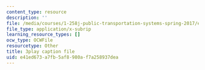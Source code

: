 ```yaml
---
content_type: resource
description: ''
file: /media/courses/1-258j-public-transportation-systems-spring-2017/e41ed673a7fb5af8980af7a258937dea_h5x7-zejY8c.vtt
file_type: application/x-subrip
learning_resource_types: []
ocw_type: OCWFile
resourcetype: Other
title: 3play caption file
uid: e41ed673-a7fb-5af8-980a-f7a258937dea
---
```

